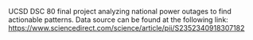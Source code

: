 
UCSD DSC 80 final project analyzing national power outages to find actionable patterns. Data source can be found at the following link: https://www.sciencedirect.com/science/article/pii/S2352340918307182
